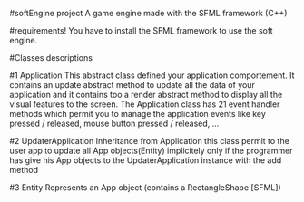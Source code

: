 #softEngine project
 A game engine made with the SFML framework (C++)

#requirements!
You have to install the SFML framework to use the soft engine.

#Classes descriptions

#1 Application
This abstract class defined your application comportement.
It contains an update abstract method to update all the data of your application
and it contains too a render abstract method to display all the visual features to the screen.
The Application class has 21 event handler methods which permit
you to manage the application events like key pressed / released,
mouse button pressed / released, ...

#2 UpdaterApplication
Inheritance from Application
this class permit to the user app to update all App objects(Entity) implicitely
only if the programmer has give his App objects to the UpdaterApplication instance
with the add method

#3 Entity
Represents an App object (contains a RectangleShape [SFML])
